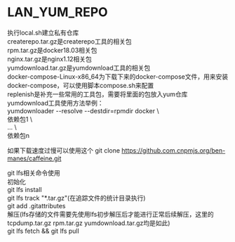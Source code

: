 # LAN_YUM_REPO 
执行local.sh建立私有仓库  
createrepo.tar.gz是createrepo工具的相关包   
rpm.tar.gz是docker18.03相关包   
nginx.tar.gz是nginx1.12相关包   
yumdownload.tar.gz是yumdownload工具的相关包   
docker-compose-Linux-x86_64为下载下来的docker-compose文件，用来安装docker-compose，可以使用脚本compose.sh来配置   
replenish是补充一些常用的工具包，需要将里面的包放入yum仓库  
yumdownload工具使用方法举例：  
yumdownloader --resolve --destdir=rpmdir docker \  
依赖包1 \  
... \  
依赖包n   

如果下载速度过慢可以使用这个 git clone https://github.com.cnpmjs.org/ben-manes/caffeine.git   


git lfs相关命令使用  
初始化   
git lfs install   
git lfs track "*.tar.gz"(在追踪文件的统计目录执行)   
git add .gitattributes   
解压(lfs存储的文件需要先使用lfs初步解压后才能进行正常后续解压，这里的tcpdump.tar.gz rpm.tar.gz yumdownload.tar.gz均是如此)  
git lfs fetch && git lfs pull



